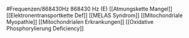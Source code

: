 #Frequenzen/868430Hz
868430 Hz (E)
[[Atmungskette Mangel]]
[[Elektronentransportkette Def]]
[[MELAS Syndrom]]
[[Mitochondriale Myopathie]]
[[Mitochondrialen Erkrankungen]]
[[Oxidative Phosphorylierung Deficiency]]